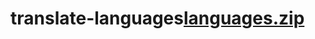 # translate-languages[languages.zip](https://github.com/khanhbui99/translate-languages/files/8686223/languages.zip)
